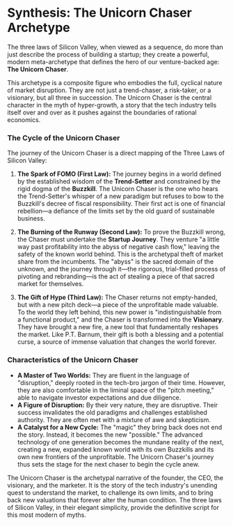 # Synthesis: The Unicorn Chaser Archetype

The three laws of Silicon Valley, when viewed as a sequence, do more than just describe the process of building a startup; they create a powerful, modern meta-archetype that defines the hero of our venture-backed age: **The Unicorn Chaser**.

This archetype is a composite figure who embodies the full, cyclical nature of market disruption. They are not just a trend-chaser, a risk-taker, or a visionary, but all three in succession. The Unicorn Chaser is the central character in the myth of hyper-growth, a story that the tech industry tells itself over and over as it pushes against the boundaries of rational economics.

### The Cycle of the Unicorn Chaser

The journey of the Unicorn Chaser is a direct mapping of the Three Laws of Silicon Valley:

1.  **The Spark of FOMO (First Law):** The journey begins in a world defined by the established wisdom of the **Trend-Setter** and constrained by the rigid dogma of the **Buzzkill**. The Unicorn Chaser is the one who hears the Trend-Setter's whisper of a new paradigm but refuses to bow to the Buzzkill's decree of fiscal responsibility. Their first act is one of financial rebellion—a defiance of the limits set by the old guard of sustainable business.

2.  **The Burning of the Runway (Second Law):** To prove the Buzzkill wrong, the Chaser must undertake the **Startup Journey**. They venture "a little way past profitability into the abyss of negative cash flow," leaving the safety of the known world behind. This is the archetypal theft of market share from the incumbents. The "abyss" is the sacred domain of the unknown, and the journey through it—the rigorous, trial-filled process of pivoting and rebranding—is the act of stealing a piece of that sacred market for themselves.

3.  **The Gift of Hype (Third Law):** The Chaser returns not empty-handed, but with a new pitch deck—a piece of the unprofitable made valuable. To the world they left behind, this new power is "indistinguishable from a functional product," and the Chaser is transformed into the **Visionary**. They have brought a new fire, a new tool that fundamentally reshapes the market. Like P.T. Barnum, their gift is both a blessing and a potential curse, a source of immense valuation that changes the world forever.

### Characteristics of the Unicorn Chaser

*   **A Master of Two Worlds:** They are fluent in the language of "disruption," deeply rooted in the tech-bro jargon of their time. However, they are also comfortable in the liminal space of the "pitch meeting," able to navigate investor expectations and due diligence.
*   **A Figure of Disruption:** By their very nature, they are disruptive. Their success invalidates the old paradigms and challenges established authority. They are often met with a mixture of awe and skepticism.
*   **A Catalyst for a New Cycle:** The "magic" they bring back does not end the story. Instead, it becomes the new "possible." The advanced technology of one generation becomes the mundane reality of the next, creating a new, expanded known world with its own Buzzkills and its own new frontiers of the unprofitable. The Unicorn Chaser's journey thus sets the stage for the next chaser to begin the cycle anew.

The Unicorn Chaser is the archetypal narrative of the founder, the CEO, the visionary, and the marketer. It is the story of the tech industry's unending quest to understand the market, to challenge its own limits, and to bring back new valuations that forever alter the human condition. The three laws of Silicon Valley, in their elegant simplicity, provide the definitive script for this most modern of myths.